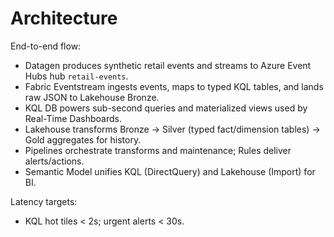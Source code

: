 # Architecture

End-to-end flow:
- Datagen produces synthetic retail events and streams to Azure Event Hubs hub `retail-events`.
- Fabric Eventstream ingests events, maps to typed KQL tables, and lands raw JSON to Lakehouse Bronze.
- KQL DB powers sub-second queries and materialized views used by Real-Time Dashboards.
- Lakehouse transforms Bronze → Silver (typed fact/dimension tables) → Gold aggregates for history.
- Pipelines orchestrate transforms and maintenance; Rules deliver alerts/actions.
- Semantic Model unifies KQL (DirectQuery) and Lakehouse (Import) for BI.

Latency targets:
- KQL hot tiles < 2s; urgent alerts < 30s.

